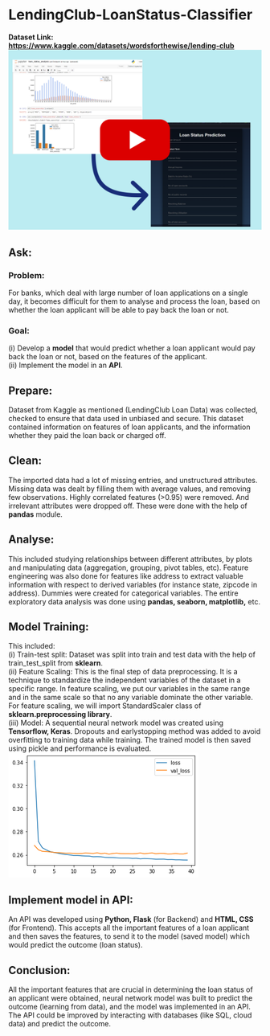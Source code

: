 # LendingClub-LoanStatus-Classifier
**Dataset Link: https://www.kaggle.com/datasets/wordsforthewise/lending-club** 
[![Demo Link](https://github.com/sujay-2001/LendingClub-LoanStatus-Classifier/blob/main/Rep%20Image(YT).png)](https://youtu.be/mTZgdKDqtJ4)

## Ask:
### Problem:
For banks, which deal with large number of loan applications on a single day, it becomes difficult for them
to analyse and process the loan, based on whether the loan applicant will  be able to pay back the loan or not.
### Goal: 
(i) Develop a **model** that would predict whether a loan applicant would pay back the loan or not, based on the features
of the applicant. <br />
(ii) Implement the model in an **API**.

## Prepare:
Dataset from Kaggle as mentioned (LendingClub Loan Data) was collected,
checked to ensure that data used in unbiased and secure. This dataset contained information on features of loan 
applicants, and the information whether they paid the loan back or charged off.

## Clean:
The imported data had a lot of missing entries, and unstructured attributes. Missing data was dealt by filling them
with average values, and removing few observations. Highly correlated features (>0.95) were removed. And irrelevant
attributes were dropped off. These were done with the help of **pandas** module.

## Analyse:
This included studying relationships between different attributes, by plots and manipulating data (aggregation,
grouping, pivot tables, etc). Feature engineering was also done for features like address to extract valuable
information with respect to derived variables (for instance state, zipcode in address). Dummies were created for
categorical variables. The entire exploratory data analysis was done using **pandas, seaborn, matplotlib,** etc.

## Model Training:
This included: <br />
(i)   Train-test split: Dataset was split into train and test data with the help of train_test_split from **sklearn**. <br />
(ii)  Feature Scaling: This is the final step of data preprocessing. It is a technique to standardize the independent
variables of the dataset in a specific range. In feature scaling, we put our variables in the same range and in the
same scale so that no any variable dominate the other variable. For feature scaling, we will import StandardScaler
class of **sklearn.preprocessing library**.  <br />
(iii) Model: A sequential neural network model was created using **Tensorflow, Keras**. Dropouts and earlystopping method was
added to avoid overfitting to training data while training. The trained model is then saved using pickle and performance is evaluated. <br />
![Demo Link](https://github.com/sujay-2001/LendingClub-LoanStatus-Classifier/blob/main/Loss_Plt.png)

## Implement model in API:
An API was developed using **Python, Flask** (for Backend) and **HTML, CSS** (for Frontend). This accepts all the important features of a loan applicant
and then saves the features, to send it to the model (saved model) which would predict the outcome (loan status).

## Conclusion:
All the important features that are crucial in determining the loan status of an applicant were obtained, neural network model was built to predict the 
outcome (learning from data), and the model was implemented in an API. The API could be improved by interacting with databases (like SQL, cloud data) and predict the outcome.

